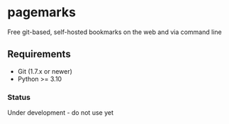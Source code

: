 # pagemarks

Free git-based, self-hosted bookmarks on the web and via command line

## Requirements

- Git (1.7.x or newer)
- Python >= 3.10

### Status

Under development - do not use yet
